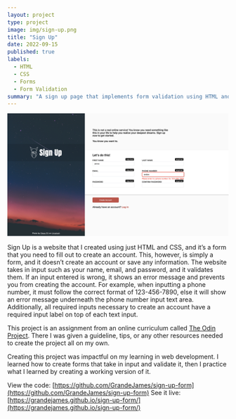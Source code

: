 ```yaml
---
layout: project
type: project
image: img/sign-up.png
title: "Sign Up"
date: 2022-09-15
published: true
labels:
  - HTML
  - CSS
  - Forms
  - Form Validation
summary: "A sign up page that implements form validation using HTML and CSS."
---
```


<img class="img-fluid" src="../img/sign-up-full.png">

Sign Up is a website that I created using just HTML and CSS, and it’s a form that you need to fill out to create an account. This, however, is simply a form, and it doesn’t create an account or save any information. The website takes in input such as your name, email, and password, and it validates them. If an input entered is wrong, it shows an error message and prevents you from creating the account. For example, when inputting a phone number, it must follow the correct format of 123-456-7890, else it will show an error message underneath the phone number input text area. Additionally, all required inputs necessary to create an account have a required input label on top of each text input. 

This project is an assignment from an online curriculum called [The Odin Project](https://www.theodinproject.com/). There I was given a guideline, tips, or any other resources needed to create the project all on my own.

Creating this project was impactful on my learning in web development. I learned how to create forms that take in input and validate it, then I practice what I learned by creating a working version of it.

View the code: [https://github.com/GrandeJames/sign-up-form](https://github.com/GrandeJames/sign-up-form)
See it live: [https://grandejames.github.io/sign-up-form/](https://grandejames.github.io/sign-up-form/)
